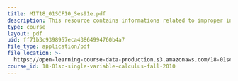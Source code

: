 ```yaml
---
title: MIT18_01SCF10_Ses91e.pdf
description: This resource contains informations related to improper integrals.
type: course
layout: pdf
uid: ff71b3c9398957eca43864994760b4a7
file_type: application/pdf
file_location: >-
  https://open-learning-course-data-production.s3.amazonaws.com/18-01sc-single-variable-calculus-fall-2010/ff71b3c9398957eca43864994760b4a7_MIT18_01SCF10_Ses91e.pdf
course_id: 18-01sc-single-variable-calculus-fall-2010
---
```

